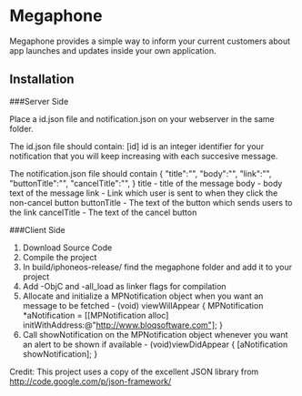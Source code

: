 Megaphone
=========

Megaphone provides a simple way to inform your current customers about app launches and updates inside your own application.

Installation
------------

###Server Side

Place a id.json file and notification.json on your webserver in the same folder.

The id.json file should contain:
	[id]
id is an integer identifier for your notification that you will keep increasing with each succesive message.

The notification.json file should contain
	{ "title":"",
	  "body":"",
	  "link":"",
	  "buttonTitle":"",
	  "cancelTitle":"",
	}
title - title of the message
body - body text of the message
link - Link which user is sent to when they click the non-cancel button
buttonTitle - The text of the button which sends users to the link
cancelTitle - The text of the cancel button

	
###Client Side

1. Download Source Code
2. Compile the project
3. In build/iphoneos-release/ find the megaphone folder and add it to your project
4. Add -ObjC and -all_load as linker flags for compilation
5. Allocate and initialize a MPNotification object when you want an message to be fetched
		- (void) viewWillAppear {
			MPNotification *aNotification = [[MPNotification alloc] initWithAddress:@"http://www.bloqsoftware.com"];
		}
7. Call showNotification on the MPNotification object whenever you want an alert to be shown if available
		- (void)viewDidAppear {
			[aNotification showNotification];
		}
	

Credit:
This project uses a copy of the excellent JSON library from http://code.google.com/p/json-framework/
